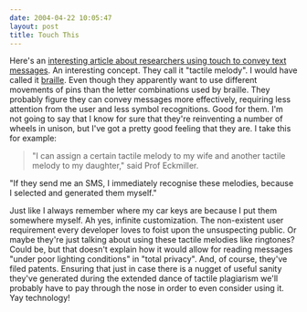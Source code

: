```yaml
---
date: 2004-04-22 10:05:47
layout: post
title: Touch This
---
```


Here's an [interesting article about researchers using touch to convey text messages](http://news.bbc.co.uk/1/hi/technology/3649093.stm). An interesting concept. They call it "tactile melody". I would have called it [braille](http://www.braille.org/). Even though they apparently want to use different movements of pins than the letter combinations used by braille. They probably figure they can convey messages more effectively, requiring less attention from the user and less symbol recognitions. Good for them. I'm not going to say that I know for sure that they're reinventing a number of wheels in unison, but I've got a pretty good feeling that they are. I take this for example:


> "I can assign a certain tactile melody to my wife and another tactile melody to my daughter," said Prof Eckmiller. 

"If they send me an SMS, I immediately recognise these melodies, because I selected and generated them myself."


<sarcasm>Just like I always remember where my car keys are because I put them somewhere myself. Ah yes, infinite customization. The non-existent user requirement every developer loves to foist upon the unsuspecting public.</sarcasm> Or maybe they're just talking about using these tactile melodies like ringtones? Could be, but that doesn't explain how it would allow for reading messages "under poor lighting conditions" in "total privacy". And, of course, they've filed patents. Ensuring that just in case there is a nugget of useful sanity they've generated during the extended dance of tactile plagiarism we'll probably have to pay through the nose in order to even consider using it. Yay technology!
